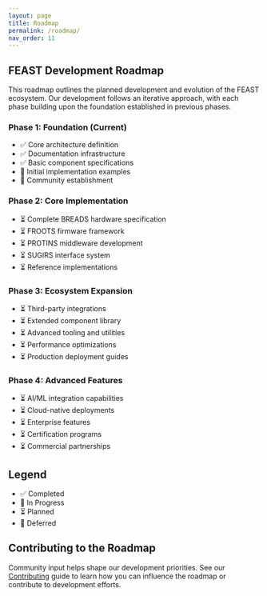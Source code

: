 ```yaml
---
layout: page
title: Roadmap
permalink: /roadmap/
nav_order: 11
---
```


## FEAST Development Roadmap

This roadmap outlines the planned development and evolution of the FEAST ecosystem. Our development follows an iterative approach, with each phase building upon the foundation established in previous phases.

### Phase 1: Foundation (Current)

- ✅ Core architecture definition
- ✅ Documentation infrastructure
- ✅ Basic component specifications
- 🔄 Initial implementation examples
- 🔄 Community establishment

### Phase 2: Core Implementation

- ⏳ Complete BREADS hardware specification
- ⏳ FROOTS firmware framework
- ⏳ PROTINS middleware development
- ⏳ SUGIRS interface system
- ⏳ Reference implementations

### Phase 3: Ecosystem Expansion

- ⏳ Third-party integrations
- ⏳ Extended component library
- ⏳ Advanced tooling and utilities
- ⏳ Performance optimizations
- ⏳ Production deployment guides

### Phase 4: Advanced Features

- ⏳ AI/ML integration capabilities
- ⏳ Cloud-native deployments
- ⏳ Enterprise features
- ⏳ Certification programs
- ⏳ Commercial partnerships

## Legend

- ✅ Completed
- 🔄 In Progress
- ⏳ Planned
- 🚫 Deferred

## Contributing to the Roadmap

Community input helps shape our development priorities. See our [Contributing](/contributing/) guide to learn how you can influence the roadmap or contribute to development efforts.
